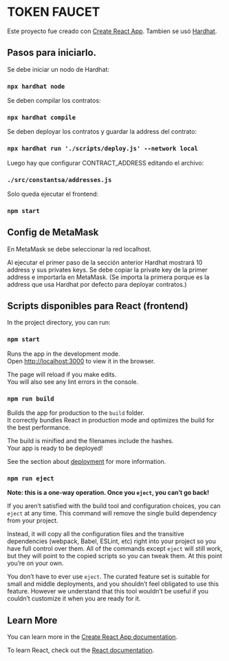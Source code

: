 # TOKEN FAUCET

Este proyecto fue creado con [Create React App](https://github.com/facebook/create-react-app).
Tambien se usó [Hardhat](https://github.com/nomiclabs/hardhat).

## Pasos para iniciarlo.

Se debe iniciar un nodo de Hardhat:
### `npx hardhat node`

Se deben compilar los contratos:
### `npx hardhat compile`

Se deben deployar los contratos y guardar la address del contrato:
### `npx hardhat run './scripts/deploy.js' --network local`

Luego hay que configurar CONTRACT_ADDRESS editando el archivo:
### `./src/constantsa/addresses.js`

Solo queda ejecutar el frontend:
### `npm start`

## Config de MetaMask
En MetaMask se debe seleccionar la red localhost.

Al ejecutar el primer paso de la sección anterior Hardhat mostrará
10 address y sus privates keys. Se debe copiar la private key de la primer address e importarla en MetaMask. (Se importa la primera porque es la address que usa Hardhat por defecto para deployar contratos.)

## Scripts disponibles para React (frontend)

In the project directory, you can run:

### `npm start`

Runs the app in the development mode.\
Open [http://localhost:3000](http://localhost:3000) to view it in the browser.

The page will reload if you make edits.\
You will also see any lint errors in the console.

### `npm run build`

Builds the app for production to the `build` folder.\
It correctly bundles React in production mode and optimizes the build for the best performance.

The build is minified and the filenames include the hashes.\
Your app is ready to be deployed!

See the section about [deployment](https://facebook.github.io/create-react-app/docs/deployment) for more information.

### `npm run eject`

**Note: this is a one-way operation. Once you `eject`, you can’t go back!**

If you aren’t satisfied with the build tool and configuration choices, you can `eject` at any time. This command will remove the single build dependency from your project.

Instead, it will copy all the configuration files and the transitive dependencies (webpack, Babel, ESLint, etc) right into your project so you have full control over them. All of the commands except `eject` will still work, but they will point to the copied scripts so you can tweak them. At this point you’re on your own.

You don’t have to ever use `eject`. The curated feature set is suitable for small and middle deployments, and you shouldn’t feel obligated to use this feature. However we understand that this tool wouldn’t be useful if you couldn’t customize it when you are ready for it.

## Learn More

You can learn more in the [Create React App documentation](https://facebook.github.io/create-react-app/docs/getting-started).

To learn React, check out the [React documentation](https://reactjs.org/).
